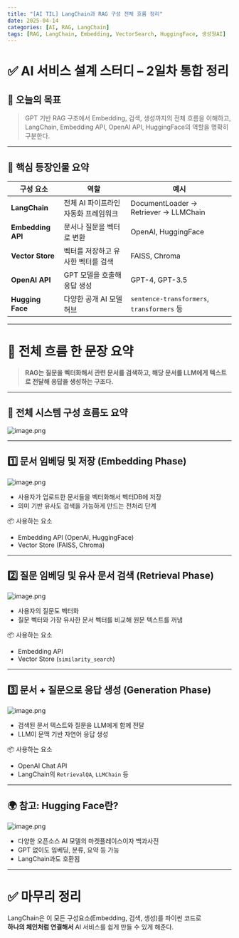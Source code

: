 ```yaml
---
title: "[AI TIL] LangChain과 RAG 구성 전체 흐름 정리"
date: 2025-04-14
categories: [AI, RAG, LangChain]
tags: [RAG, LangChain, Embedding, VectorSearch, HuggingFace, 생성형AI]
---
```


# ✅ AI 서비스 설계 스터디 – 2일차 통합 정리

## 🎯 오늘의 목표

> GPT 기반 RAG 구조에서 Embedding, 검색, 생성까지의 전체 흐름을 이해하고,  
> LangChain, Embedding API, OpenAI API, HuggingFace의 역할을 명확히 구분한다.

---

## 🧩 핵심 등장인물 요약

| 구성 요소         | 역할                                 | 예시                                       |
| ----------------- | ------------------------------------ | ------------------------------------------ |
| **LangChain**     | 전체 AI 파이프라인 자동화 프레임워크 | DocumentLoader → Retriever → LLMChain      |
| **Embedding API** | 문서나 질문을 벡터로 변환            | OpenAI, HuggingFace                        |
| **Vector Store**  | 벡터를 저장하고 유사한 벡터를 검색   | FAISS, Chroma                              |
| **OpenAI API**    | GPT 모델을 호출해 응답 생성          | GPT-4, GPT-3.5                             |
| **Hugging Face**  | 다양한 공개 AI 모델 허브             | `sentence-transformers`, `transformers` 등 |

---

# 🧠 전체 흐름 한 문장 요약

> **RAG는 질문을 벡터화해서 관련 문서를 검색하고, 해당 문서를 LLM에게 텍스트로 전달해 응답을 생성하는 구조다.**

---

## 🔁 전체 시스템 구성 흐름도 요약

![image.png](/_posts/img/250414img0.png)

---

## 1️⃣ 문서 임베딩 및 저장 (Embedding Phase)

![image.png](/_posts/img/250414img1.png)

- 사용자가 업로드한 문서들을 벡터화해서 벡터DB에 저장
- 의미 기반 유사도 검색을 가능하게 만드는 전처리 단계

📦 사용하는 요소

- Embedding API (OpenAI, HuggingFace)
- Vector Store (FAISS, Chroma)

---

## 2️⃣ 질문 임베딩 및 유사 문서 검색 (Retrieval Phase)

![image.png](/_posts/img/250414img2.png)

- 사용자의 질문도 벡터화
- 질문 벡터와 가장 유사한 문서 벡터를 비교해 원문 텍스트를 꺼냄

📦 사용하는 요소

- Embedding API
- Vector Store (`similarity_search`)

---

## 3️⃣ 문서 + 질문으로 응답 생성 (Generation Phase)

![image.png](/_posts/img/250414img3.png)

- 검색된 문서 텍스트와 질문을 LLM에게 함께 전달
- LLM이 문맥 기반 자연어 응답 생성

📦 사용하는 요소

- OpenAI Chat API
- LangChain의 `RetrievalQA`, `LLMChain` 등

---

## 🌍 참고: Hugging Face란?

![image.png](/_posts/img/250414img4.png)

- 다양한 오픈소스 AI 모델의 마켓플레이스이자 백과사전
- GPT 없이도 임베딩, 분류, 요약 등 가능
- LangChain과도 호환됨

---

# ✅ 마무리 정리

LangChain은 이 모든 구성요소(Embedding, 검색, 생성)를 파이썬 코드로  
**하나의 체인처럼 연결해서** AI 서비스를 쉽게 만들 수 있게 해준다.
